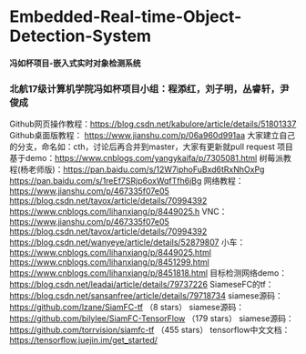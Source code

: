 # **Embedded-Real-time-Object-Detection-System**
#### 冯如杯项目-嵌入式实时对象检测系统

### 北航17级计算机学院冯如杯项目小组：程添红，刘子明，丛睿轩，尹俊成

Github网页操作教程：https://blog.csdn.net/kabulore/article/details/51801337 Github桌面版教程： https://www.jianshu.com/p/06a960d991aa
大家建立自己的分支，命名如：cth，讨论后再合并到master，大家有更新就pull request
项目基于demo：https://www.cnblogs.com/yangykaifa/p/7305081.html
树莓派教程(杨老师版)：https://pan.baidu.com/s/12W7iphoFuBxd6tRxNhOxPg https://pan.baidu.com/s/1reEf7SRjp6oxWqfTfh6jBg
网络教程： https://www.jianshu.com/p/467335f07e05 https://blog.csdn.net/tavox/article/details/70994392 https://www.cnblogs.com/lihanxiang/p/8449025.h
VNC： https://www.jianshu.com/p/467335f07e05 https://blog.csdn.net/tavox/article/details/70994392 https://blog.csdn.net/wanyeye/article/details/52879807
小车： https://www.cnblogs.com/lihanxiang/p/8449025.html https://www.cnblogs.com/lihanxiang/p/8451299.html https://www.cnblogs.com/lihanxiang/p/8451818.html
目标检测网络demo：https://blog.csdn.net/leadai/article/details/79737226
SiameseFC的tf：https://blog.csdn.net/sansanfree/article/details/79718734 siamese源码：https://github.com/lzane/SiamFC-tf （8 stars） siamese源码：https://github.com/bilylee/SiamFC-TensorFlow （179 stars） siamese源码： https://github.com/torrvision/siamfc-tf （455 stars）
tensorflow中文文档：https://tensorflow.juejin.im/get_started/